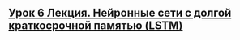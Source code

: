 ## [Урок 6 Лекция. Нейронные сети с долгой краткосрочной памятью (LSTM)](https://gb.ru/lessons/489668)
